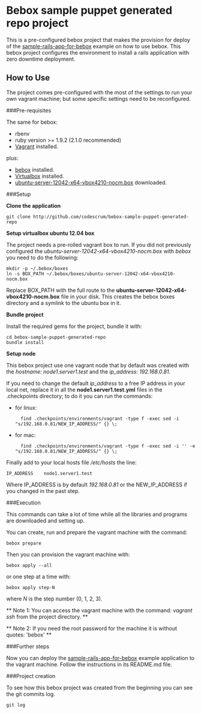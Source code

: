 
Bebox sample puppet generated repo project
==========================================

This is a pre-configured bebox project that makes the provision for deploy of the [sample-rails-app-for-bebox](http://github.com/codescrum/sample-rails-app-for-bebox) example on how to use bebox.
This bebox project configures the environment to install a rails application with zero downtime deployment.

How to Use
----------

The project comes pre-configured with the most of the settings to run your own vagrant machine; but some specific settings need to be reconfigured.

###Pre-requisites

The same for bebox:
* rbenv
* ruby version >= 1.9.2 (2.1.0 recommended)
* [Vagrant](http://www.vagrantup.com/downloads.html) installed.

plus:
* [bebox](http://github.com/codescrum/bebox) installed.
* [Virtualbox](https://www.virtualbox.org/wiki/Downloads) installed.
* [ubuntu-server-12042-x64-vbox4210-nocm.box](http://puppet-vagrant-boxes.puppetlabs.com/ubuntu-server-12042-x64-vbox4210-nocm.box) downloaded.

###Setup

**Clone the application**

    git clone http://github.com/codescrum/bebox-sample-puppet-generated-repo

**Setup virtualbox ubuntu 12.04 box**

The project needs a pre-rolled vagrant box to run. If you did not previously configured the *ubuntu-server-12042-x64-vbox4210-nocm.box* with *bebox* you need to do the following:

    mkdir -p ~/.bebox/boxes
    ln -s BOX_PATH ~/.bebox/boxes/ubuntu-server-12042-x64-vbox4210-nocm.box

Replace BOX_PATH with the full route to the **ubuntu-server-12042-x64-vbox4210-nocm.box** file in your disk.
This creates the bebox boxes directory and a symlink to the ubuntu box in it.

**Bundle project**

Install the required gems for the project, bundle it with:

    cd bebox-sample-puppet-generated-repo
    bundle install

**Setup node**

This bebox project use one vagrant node that by default was created with the *hostname: node1.server1.test* and the *ip_address: 192.168.0.81*.

If you need to change the default *ip_address* to a free IP address in your local net, replace it in all the **node1.server1.test.yml** files in the .checkpoints directory; to do it you can run the commands:
* for linux:

        find .checkpoints/environments/vagrant -type f -exec sed -i "s/192.168.0.81/NEW_IP_ADDRESS/" {} \;

* for mac:

        find .checkpoints/environments/vagrant -type f -exec sed -i '' -e "s/192.168.0.81/NEW_IP_ADDRESS/" {} \;


Finally add to your local hosts file */etc/hosts* the line:

    IP_ADDRESS    node1.server1.test

Where IP_ADDRESS is by default *192.168.0.81* or the NEW_IP_ADDRESS if you changed in the past step.


###Execution

This commands can take a lot of time while all the libraries and programs are downloaded and setting up.

You can create, run and prepare the vagrant machine with the command:

    bebox prepare

Then you can provision the vagrant machine with:

    bebox apply --all

or one step at a time with:

    bebox apply step-N

where *N* is the step number (0, 1, 2, 3).

**
Note 1: You can access the vagrant machine with the command: *vagrant ssh* from the project directory.
**

**
Note 2: If you need the root password for the machine it is without quotes: 'bebox'
**

###Further steps

Now you can deploy the [sample-rails-app-for-bebox](http://github.com/codescrum/sample-rails-app-for-bebox) example application to the vagrant machine. Follow the instructions in its README.md file.

###Project creation

To see how this bebox project was created from the beginning you can see the git commits log.

    git log
